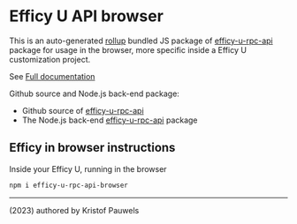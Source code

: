 # Efficy U API browser

This is an auto-generated [rollup](https://rollupjs.org/guide/en/) bundled JS package of [efficy-u-rpc-api](https://www.npmjs.com/package/efficy-u-rpc-api) package for usage in the browser, more specific inside a Efficy U customization project.

See [Full documentation](https://pauwris.github.io/efficy-u-rpc-api/)

Github source and Node.js back-end package:

- Github source of [efficy-u-rpc-api](https://github.com/Pauwris/efficy-u-rpc-api)
- The Node.js back-end [efficy-u-rpc-api](https://www.npmjs.com/package/efficy-u-rpc-api) package

## Efficy in browser instructions

Inside your Efficy U, running in the browser

```powershell
npm i efficy-u-rpc-api-browser
```

----------
(2023) authored by Kristof Pauwels